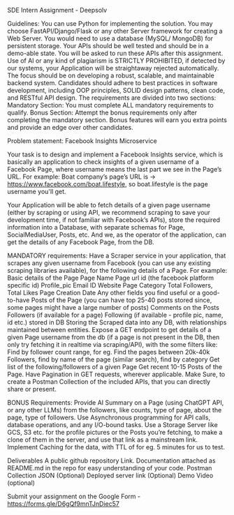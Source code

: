 SDE Intern Assignment - Deepsolv

Guidelines:
You can use Python for implementing the solution. You may choose FastAPI/Django/Flask or any other Server framework for creating a Web Server.
You would need to use a database (MySQL/ MongoDB) for persistent storage.
Your APIs should be well tested and should be in a demo-able state. You will be asked to run these APIs after this assignment.
Use of AI or any kind of plagiarism is STRICTLY PROHIBITED, if detected by our systems, your Application will be straightaway rejected automatically.
The focus should be on developing a robust, scalable, and maintainable backend system. 
Candidates should adhere to best practices in software development, including OOP principles, SOLID design patterns, clean code, and RESTful API design.
The requirements are divided into two sections:
Mandatory Section: You must complete ALL mandatory requirements to qualify.
Bonus Section: Attempt the bonus requirements only after completing the mandatory section. Bonus features will earn you extra points and provide an edge over other candidates.

Problem statement: Facebook Insights Microservice

Your task is to design and implement a Facebook Insights service, which is basically an application to check insights of a given username of a Facebook Page, where username means the last part we see in the Page’s URL. For example: Boat company’s page’s URL is -> https://www.facebook.com/boat.lifestyle, so boat.lifestyle is the page username you'll get.

Your Application will be able to fetch details of a given page username (either by scraping or using API, we recommend scraping to save your development time, if not familiar with Facebook’s APIs), store the required information into a Database, with separate schemas for Page, SocialMediaUser, Posts, etc. And we, as the operator of the application, can get the details of any Facebook Page, from the DB.


MANDATORY requirements:
Have a Scraper service in your application, that scrapes any given username from Facebook (you can use any existing scraping libraries available), for the following details of a Page. For example:
Basic details of the Page
Page Name
Page url
id (the facebook platform specific id)
Profile_pic
Email ID
Website
Page Category
Total Followers, Total Likes
Page Creation Date
Any other fields you find useful or a good-to-have
Posts of the Page (you can have top 25-40 posts stored since, some pages might have a large number of posts)
Comments on the Posts
Followers (if available for a page) Following (if available - profile pic, name, id etc.) stored in DB
Storing the Scraped data into any DB, with relationships maintained between entities.
Expose a GET endpoint to get details of a given Page username from the db (if a page is not present in the DB, then only try fetching it in realtime via scraping/API), with the some filters like:
Find by follower count range, for eg. Find the pages between 20k-40k Followers, find by name of the page (similar search), find by category
Get list of the following/followers of a given Page
Get recent 10-15 Posts of the Page.
Have Pagination in GET requests, wherever applicable.
Make Sure, to create a Postman Collection of the included APIs, that you can directly share or present.

BONUS Requirements:
Provide AI Summary on a Page (using ChatGPT API, or any other LLMs) from the followers, like counts, type of page, about the page, type of followers.
Use Asynchronous programming for API calls, database operations, and any I/O-bound tasks.
Use a Storage Server like GCS, S3 etc. for the profile pictures or the Posts you’re fetching, to make a clone of them in the server, and use that link as a mainstream link.
Implement Caching for the data, with TTL of for eg. 5 minutes for us to test.

Deliverables
A public github repository Link.
Documentation attached as README.md in the repo for easy understanding of your code.
Postman Collection JSON (Optional)
Deployed server link (Optional)
Demo Video (optional)

Submit your assignment on the Google Form - https://forms.gle/D6gQf9mnTJnDiec57 
